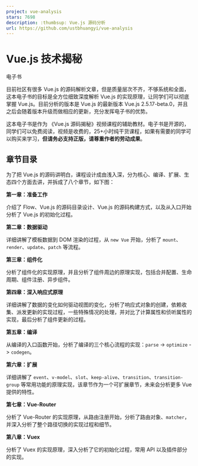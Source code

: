 ```yaml
---
project: vue-analysis
stars: 7698
description: :thumbsup: Vue.js 源码分析
url: https://github.com/ustbhuangyi/vue-analysis
---
```


Vue.js 技术揭秘
===========

电子书

目前社区有很多 Vue.js 的源码解析文章，但是质量层次不齐，不够系统和全面，这本电子书的目标是全方位细致深度解析 Vue.js 的实现原理，让同学们可以彻底掌握 Vue.js。目前分析的版本是 Vue.js 的最新版本 Vue.js 2.5.17-beta.0，并且之后会随着版本升级而做相应的更新，充分发挥电子书的优势。

这本电子书是作为 《Vue.js 源码揭秘》视频课程的辅助教材。电子书是开源的，同学们可以免费阅读，视频是收费的，25+小时纯干货课程，如果有需要的同学可以购买来学习，**但请务必支持正版，请尊重作者的劳动成果**。

章节目录
----

为了把 Vue.js 的源码讲明白，课程设计成由浅入深，分为核心、编译、扩展、生态四个方面去讲，并拆成了八个章节，如下图：

**第一章：准备工作**

介绍了 Flow、Vue.js 的源码目录设计、Vue.js 的源码构建方式，以及从入口开始分析了 Vue.js 的初始化过程。

**第二章：数据驱动**

详细讲解了模板数据到 DOM 渲染的过程，从 `new Vue` 开始，分析了 `mount`、`render`、`update`、`patch` 等流程。

**第三章：组件化**

分析了组件化的实现原理，并且分析了组件周边的原理实现，包括合并配置、生命周期、组件注册、异步组件。

**第四章：深入响应式原理**

详细讲解了数据的变化如何驱动视图的变化，分析了响应式对象的创建，依赖收集、派发更新的实现过程，一些特殊情况的处理，并对比了计算属性和侦听属性的实现，最后分析了组件更新的过程。

**第五章：编译**

从编译的入口函数开始，分析了编译的三个核心流程的实现：`parse` -> `optimize` -> `codegen`。

**第六章：扩展**

详细讲解了 `event`、`v-model`、`slot`、`keep-alive`、`transition`、`transition-group` 等常用功能的原理实现，该章节作为一个可扩展章节，未来会分析更多 Vue 提供的特性。

**第七章：Vue-Router**

分析了 Vue-Router 的实现原理，从路由注册开始，分析了路由对象、`matcher`，并深入分析了整个路径切换的实现过程和细节。

**第八章：Vuex**

分析了 Vuex 的实现原理，深入分析了它的初始化过程，常用 API 以及插件部分的实现。
